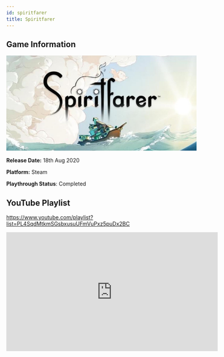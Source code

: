 ```yaml
---
id: spiritfarer
title: Spiritfarer
---
```


## Game Information

![image info](../../static/games/spiritfarer.jpg)

**Release Date:** 18th Aug 2020

**Platform:** Steam

**Playthrough Status**: Completed

## YouTube Playlist

https://www.youtube.com/playlist?list=PL4SqdMtkmSGsbxusuUFmVuPxz5puDx2BC

<iframe width="560" height="315" src="https://www.youtube-nocookie.com/embed/videoseries?list=PL4SqdMtkmSGsbxusuUFmVuPxz5puDx2BC" frameBorder="0" allow="accelerometer; autoplay; clipboard-write; encrypted-media; gyroscope; picture-in-picture" allowFullScreen></iframe>